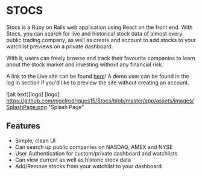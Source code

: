# STOCS 

Stocs is a Ruby on Rails web application using React on the front end. With Stocs, you can search for live and historical stock data of almost every public trading company, as well as create and account to add stocks to your watchlist previews on a private dashboard.

With it, users can freely browse and track their favourite companies to learn about the stock market and investing without any financial risk.

A link to the Live site can be found [here](https://stocs.herokuapp.com/#/)! A demo user can be found in the log in section if you'd like to preview the site without creating an account.

![alt text][logo]
[logo]: https://github.com/nigelrodrigues15/Stocs/blob/master/app/assets/images/SplashPage.png "Splash Page"
## Features
* Simple, clean UI
* Can search up public companies on  NASDAQ, AMEX and NYSE
* User Authentication for custom/private dashboard and watchlists
* Can view current as well as historic stock data
* Add/Remove stocks from your watchlist to your dashboard

